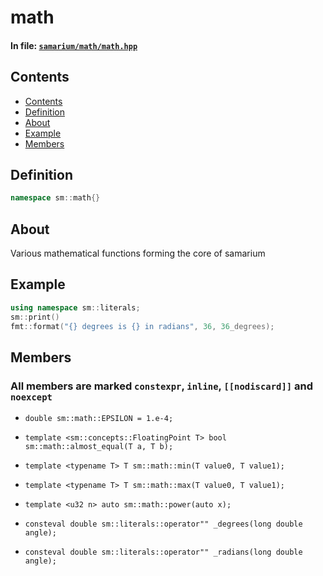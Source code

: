 # math

#### In file: [`samarium/math/math.hpp`](https://github.com/strangeQuark1041/samarium/blob/main/src/samarium/math/math.hpp)

## Contents

- [Contents](#contents)
- [Definition](#definition)
- [About](#about)
- [Example](#example)
- [Members](#members)

## Definition

```cpp
namespace sm::math{}
```

## About

Various mathematical functions forming the core of samarium

## Example

```cpp
using namespace sm::literals;
sm::print()
fmt::format("{} degrees is {} in radians", 36, 36_degrees);
```

## Members

### All members are marked `constexpr`, `inline`, `[[nodiscard]]` and `noexcept`

- `double sm::math::EPSILON = 1.e-4;`

- `template <sm::concepts::FloatingPoint T> bool sm::math::almost_equal(T a, T b);`

- `template <typename T> T sm::math::min(T value0, T value1);`

- `template <typename T> T sm::math::max(T value0, T value1);`

- `template <u32 n> auto sm::math::power(auto x);`

- `consteval double sm::literals::operator"" _degrees(long double angle);`

- `consteval double sm::literals::operator"" _radians(long double angle);`

